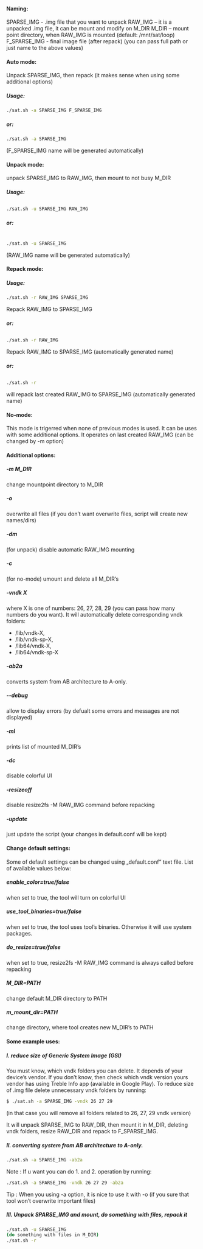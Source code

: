 #### Naming:
SPARSE_IMG - .img file that you want to unpack
RAW_IMG – it is a unpacked .img file, it can be mount and modify on M_DIR
M_DIR – mount point directory, when RAW_IMG is mounted (default: /mnt/sat/loop)
F_SPARSE_IMG - final image file (after repack)
(you can pass full path or just name to the above values)

#### Auto mode:
Unpack SPARSE_IMG, then repack (it makes sense when using some additional options)
##### Usage:
###
```sh
./sat.sh -a SPARSE_IMG F_SPARSE_IMG
```
##### or:
###
```sh
./sat.sh -a SPARSE_IMG
```
(F_SPARSE_IMG name will be generated automatically)

#### Unpack mode:
unpack SPARSE_IMG to RAW_IMG, then mount to not busy M_DIR
##### Usage:
##
```sh
./sat.sh -u SPARSE_IMG RAW_IMG
```
##### or:
#
```sh
./sat.sh -u SPARSE_IMG
```
(RAW_IMG name will be generated automatically)

#### Repack mode:
##### Usage:
###
```sh
./sat.sh -r RAW_IMG SPARSE_IMG
```
Repack RAW_IMG to SPARSE_IMG
##### or:
##
```sh
./sat.sh -r RAW_IMG 
```
Repack RAW_IMG to SPARSE_IMG (automatically generated name)
##### or:
##
```sh
./sat.sh -r
```
will repack last created RAW_IMG to SPARSE_IMG (automatically generated name)

#### No-mode:
This mode is trigerred when none of previous modes is used. It can be uses with some additional options. It operates on last created RAW_IMG (can be changed by -m option)

#### Additional options:
##### -m M_DIR
change mountpoint directory to M_DIR
##### -o
overwrite all files (if you don’t want overwrite files,	script will create new names/dirs)
##### -dm
(for unpack) disable automatic RAW_IMG mounting
##### -c
(for no-mode) umount and delete all M_DIR’s
##### -vndk X
where X is one of numbers: 26, 27, 28, 29 (you can pass how many numbers do 			you want). It will automatically delete corresponding vndk folders:
* /lib/vndk-X, 
* /lib/vndk-sp-X,
* /lib64/vndk-X,
* /lib64/vndk-sp-X

##### -ab2a
converts system from AB architecture to A-only.
##### --debug
allow to display errors (by defualt some errors and messages are not displayed)
##### -ml
prints list of mounted M_DIR’s
##### -dc
disable colorful UI
##### -resizeoff
disable resize2fs -M RAW_IMG command before repacking
##### -update
just update the script (your changes in default.conf will be kept)


#### Change default settings:
Some of default settings can be changed using „default.conf” text file. List of available values below:
##### enable_color=true/false
when set to true, the tool will turn on colorful UI
##### use_tool_binaries=true/false
when set to true, the tool uses tool’s binaries. Otherwise it will use system packages.
##### do_resize=true/false
when set to true,  resize2fs -M RAW_IMG command is always called before repacking
##### M_DIR=PATH
change default M_DIR directory to PATH
##### m_mount_dir=PATH
change directory, where tool creates new M_DIR’s to PATH


#### Some example uses:

##### I. reduce size of Generic System Image (GSI)
You must know, which vndk folders you can delete. It depends of your device’s vendor. If you don’t know, then check which vndk version yours vendor has using Treble Info app (available in Google Play). To reduce size of .img file delete unnecessary vndk folders by running:

```sh
$ ./sat.sh -a SPARSE_IMG -vndk 26 27 29
```
(in that case you will remove all folders related to 26, 27, 29 vndk version)

It will unpack SPARSE_IMG to RAW_DIR, then mount it in M_DIR, deleting vndk folders, resize RAW_DIR and repack to F_SPARSE_IMG.

##### II. converting system from AB architecture to A-only.
###
```sh
./sat.sh -a SPARSE_IMG -ab2a
```
Note : If u want you can do 1. and 2. operation by running: 
```sh
./sat.sh -a SPARSE_IMG -vndk 26 27 29 -ab2a
```
Tip : When you using -a option, it is nice to use it with -o (if you sure that tool won’t overwrite important files)

##### III. Unpack SPARSE_IMG and mount, do something with files, repack it
###
```sh
./sat.sh -u SPARSE_IMG
(do something with files in M_DIR)
./sat.sh -r 
```
